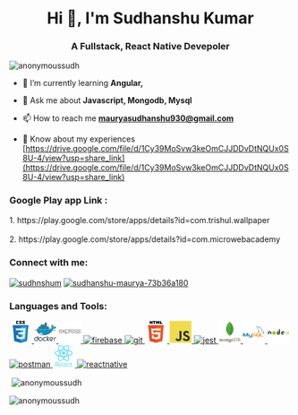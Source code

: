 <h1 align="center">Hi 👋, I'm Sudhanshu Kumar</h1>
<h3 align="center">A Fullstack, React Native Devepoler</h3>

<p align="left"> <img src="https://komarev.com/ghpvc/?username=anonymoussudh&label=Profile%20views&color=0e75b6&style=flat" alt="anonymoussudh" /> </p>

- 🌱 I’m currently learning **Angular,**

- 💬 Ask me about **Javascript, Mongodb, Mysql**

- 📫 How to reach me **mauryasudhanshu930@gmail.com**

- 📄 Know about my experiences [https://drive.google.com/file/d/1Cy39MoSvw3keOmCJJDDvDtNQUx0S8U-4/view?usp=share_link](https://drive.google.com/file/d/1Cy39MoSvw3keOmCJJDDvDtNQUx0S8U-4/view?usp=share_link)

<h3 align="left">Google Play app Link :</h3>
1. https://play.google.com/store/apps/details?id=com.trishul.wallpaper <br><br>
2. https://play.google.com/store/apps/details?id=com.microwebacademy

<h3 align="left">Connect with me:</h3>
<p align="left">
<a href="https://twitter.com/sudhnshum" target="blank"><img align="center" src="https://raw.githubusercontent.com/rahuldkjain/github-profile-readme-generator/master/src/images/icons/Social/twitter.svg" alt="sudhnshum" height="30" width="40" /></a>
<a href="https://linkedin.com/in/sudhanshu-maurya-73b36a180" target="blank"><img align="center" src="https://raw.githubusercontent.com/rahuldkjain/github-profile-readme-generator/master/src/images/icons/Social/linked-in-alt.svg" alt="sudhanshu-maurya-73b36a180" height="30" width="40" /></a>
</p>

<h3 align="left">Languages and Tools:</h3>
<p align="left"> <a href="https://www.w3schools.com/css/" target="_blank" rel="noreferrer"> <img src="https://raw.githubusercontent.com/devicons/devicon/master/icons/css3/css3-original-wordmark.svg" alt="css3" width="40" height="40"/> </a> <a href="https://www.docker.com/" target="_blank" rel="noreferrer"> <img src="https://raw.githubusercontent.com/devicons/devicon/master/icons/docker/docker-original-wordmark.svg" alt="docker" width="40" height="40"/> </a> <a href="https://expressjs.com" target="_blank" rel="noreferrer"> <img src="https://raw.githubusercontent.com/devicons/devicon/master/icons/express/express-original-wordmark.svg" alt="express" width="40" height="40"/> </a> <a href="https://firebase.google.com/" target="_blank" rel="noreferrer"> <img src="https://www.vectorlogo.zone/logos/firebase/firebase-icon.svg" alt="firebase" width="40" height="40"/> </a> <a href="https://git-scm.com/" target="_blank" rel="noreferrer"> <img src="https://www.vectorlogo.zone/logos/git-scm/git-scm-icon.svg" alt="git" width="40" height="40"/> </a> <a href="https://www.w3.org/html/" target="_blank" rel="noreferrer"> <img src="https://raw.githubusercontent.com/devicons/devicon/master/icons/html5/html5-original-wordmark.svg" alt="html5" width="40" height="40"/> </a> <a href="https://developer.mozilla.org/en-US/docs/Web/JavaScript" target="_blank" rel="noreferrer"> <img src="https://raw.githubusercontent.com/devicons/devicon/master/icons/javascript/javascript-original.svg" alt="javascript" width="40" height="40"/> </a> <a href="https://jestjs.io" target="_blank" rel="noreferrer"> <img src="https://www.vectorlogo.zone/logos/jestjsio/jestjsio-icon.svg" alt="jest" width="40" height="40"/> </a> <a href="https://www.mongodb.com/" target="_blank" rel="noreferrer"> <img src="https://raw.githubusercontent.com/devicons/devicon/master/icons/mongodb/mongodb-original-wordmark.svg" alt="mongodb" width="40" height="40"/> </a> <a href="https://www.mysql.com/" target="_blank" rel="noreferrer"> <img src="https://raw.githubusercontent.com/devicons/devicon/master/icons/mysql/mysql-original-wordmark.svg" alt="mysql" width="40" height="40"/> </a> <a href="https://nodejs.org" target="_blank" rel="noreferrer"> <img src="https://raw.githubusercontent.com/devicons/devicon/master/icons/nodejs/nodejs-original-wordmark.svg" alt="nodejs" width="40" height="40"/> </a> <a href="https://postman.com" target="_blank" rel="noreferrer"> <img src="https://www.vectorlogo.zone/logos/getpostman/getpostman-icon.svg" alt="postman" width="40" height="40"/> </a> <a href="https://reactjs.org/" target="_blank" rel="noreferrer"> <img src="https://raw.githubusercontent.com/devicons/devicon/master/icons/react/react-original-wordmark.svg" alt="react" width="40" height="40"/> </a> <a href="https://reactnative.dev/" target="_blank" rel="noreferrer"> <img src="https://reactnative.dev/img/header_logo.svg" alt="reactnative" width="40" height="40"/> </a> </p>

<p>&nbsp;<img align="center" src="https://github-readme-stats.vercel.app/api?username=anonymoussudh&show_icons=true&locale=en" alt="anonymoussudh" /></p>

<p><img align="center" src="https://github-readme-streak-stats.herokuapp.com/?user=anonymoussudh&" alt="anonymoussudh" /></p>



